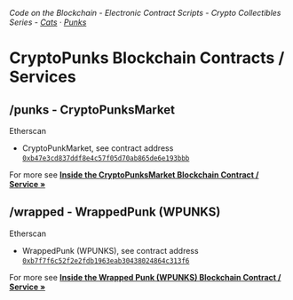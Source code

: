 _Code on the Blockchain - Electronic Contract Scripts - Crypto Collectibles Series - 
[Cats](https://github.com/cryptocopycats/contracts) · 
[Punks](https://github.com/cryptopunksnotdead/contracts)_


# CryptoPunks Blockchain Contracts / Services

## /punks - CryptoPunksMarket

Etherscan

- CryptoPunkMarket, see contract address [`0xb47e3cd837ddf8e4c57f05d70ab865de6e193bbb`](https://etherscan.io/address/0xb47e3cd837ddf8e4c57f05d70ab865de6e193bbb#code)


For more see [**Inside the CryptoPunksMarket Blockchain Contract / Service »**](punks)


## /wrapped - WrappedPunk (WPUNKS)

Etherscan

- WrappedPunk (WPUNKS), see contract address [`0xb7f7f6c52f2e2fdb1963eab30438024864c313f6`](https://etherscan.io/address/0xb7f7f6c52f2e2fdb1963eab30438024864c313f6#code)


For more see [**Inside the Wrapped Punk (WPUNKS) Blockchain Contract / Service »**](wrapped)
